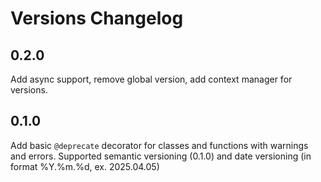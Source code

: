 # Versions Changelog

## 0.2.0
Add async support, remove global version, add context manager for versions.

## 0.1.0
Add basic `@deprecate` decorator for classes and functions with warnings and errors. Supported semantic versioning (0.1.0) and date versioning (in format %Y.%m.%d, ex. 2025.04.05)
